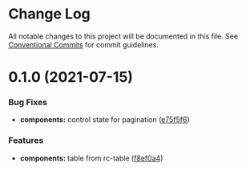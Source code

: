 # Change Log

All notable changes to this project will be documented in this file.
See [Conventional Commits](https://conventionalcommits.org) for commit guidelines.

# 0.1.0 (2021-07-15)

### Bug Fixes

- **components:** control state for pagination ([e75f5f6](https://github.com/zxeryu/react-start/commit/e75f5f6ac9dccc49af1622910267cca22a988316))

### Features

- **components:** table from rc-table ([f8ef0a4](https://github.com/zxeryu/react-start/commit/f8ef0a466b3627926c34312353416ad30bdbc302))

